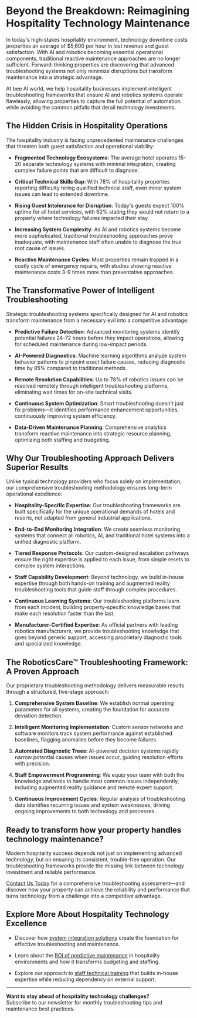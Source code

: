 # Beyond the Breakdown: Reimagining Hospitality Technology Maintenance

In today's high-stakes hospitality environment, technology downtime costs properties an average of $5,600 per hour in lost revenue and guest satisfaction. With AI and robotics becoming essential operational components, traditional reactive maintenance approaches are no longer sufficient. Forward-thinking properties are discovering that advanced troubleshooting systems not only minimize disruptions but transform maintenance into a strategic advantage.

At bee AI world, we help hospitality businesses implement intelligent troubleshooting frameworks that ensure AI and robotics systems operate flawlessly, allowing properties to capture the full potential of automation while avoiding the common pitfalls that derail technology investments.

## The Hidden Crisis in Hospitality Operations

The hospitality industry is facing unprecedented maintenance challenges that threaten both guest satisfaction and operational viability:

* **Fragmented Technology Ecosystems**: The average hotel operates 15-20 separate technology systems with minimal integration, creating complex failure points that are difficult to diagnose.

* **Critical Technical Skills Gap**: With 78% of hospitality properties reporting difficulty hiring qualified technical staff, even minor system issues can lead to extended downtime.

* **Rising Guest Intolerance for Disruption**: Today's guests expect 100% uptime for all hotel services, with 62% stating they would not return to a property where technology failures impacted their stay.

* **Increasing System Complexity**: As AI and robotics systems become more sophisticated, traditional troubleshooting approaches prove inadequate, with maintenance staff often unable to diagnose the true root cause of issues.

* **Reactive Maintenance Cycles**: Most properties remain trapped in a costly cycle of emergency repairs, with studies showing reactive maintenance costs 3-9 times more than preventative approaches.

## The Transformative Power of Intelligent Troubleshooting

Strategic troubleshooting systems specifically designed for AI and robotics transform maintenance from a necessary evil into a competitive advantage:

* **Predictive Failure Detection**: Advanced monitoring systems identify potential failures 24-72 hours before they impact operations, allowing for scheduled maintenance during low-impact periods.

* **AI-Powered Diagnostics**: Machine learning algorithms analyze system behavior patterns to pinpoint exact failure causes, reducing diagnostic time by 85% compared to traditional methods.

* **Remote Resolution Capabilities**: Up to 78% of robotics issues can be resolved remotely through intelligent troubleshooting platforms, eliminating wait times for on-site technical visits.

* **Continuous System Optimization**: Smart troubleshooting doesn't just fix problems—it identifies performance enhancement opportunities, continuously improving system efficiency.

* **Data-Driven Maintenance Planning**: Comprehensive analytics transform reactive maintenance into strategic resource planning, optimizing both staffing and budgeting.

## Why Our Troubleshooting Approach Delivers Superior Results

Unlike typical technology providers who focus solely on implementation, our comprehensive troubleshooting methodology ensures long-term operational excellence:

* **Hospitality-Specific Expertise**: Our troubleshooting frameworks are built specifically for the unique operational demands of hotels and resorts, not adapted from general industrial applications.

* **End-to-End Monitoring Integration**: We create seamless monitoring systems that connect all robotics, AI, and traditional hotel systems into a unified diagnostic platform.

* **Tiered Response Protocols**: Our custom-designed escalation pathways ensure the right expertise is applied to each issue, from simple resets to complex system interactions.

* **Staff Capability Development**: Beyond technology, we build in-house expertise through both hands-on training and augmented reality troubleshooting tools that guide staff through complex procedures.

* **Continuous Learning Systems**: Our troubleshooting platforms learn from each incident, building property-specific knowledge bases that make each resolution faster than the last.

* **Manufacturer-Certified Expertise**: As official partners with leading robotics manufacturers, we provide troubleshooting knowledge that goes beyond generic support, accessing proprietary diagnostic tools and specialized knowledge.

## The RoboticsCare™ Troubleshooting Framework: A Proven Approach

Our proprietary troubleshooting methodology delivers measurable results through a structured, five-stage approach:

1. **Comprehensive System Baseline**: We establish normal operating parameters for all systems, creating the foundation for accurate deviation detection.

2. **Intelligent Monitoring Implementation**: Custom sensor networks and software monitors track system performance against established baselines, flagging anomalies before they become failures.

3. **Automated Diagnostic Trees**: AI-powered decision systems rapidly narrow potential causes when issues occur, guiding resolution efforts with precision.

4. **Staff Empowerment Programming**: We equip your team with both the knowledge and tools to handle most common issues independently, including augmented reality guidance and remote expert support.

5. **Continuous Improvement Cycles**: Regular analysis of troubleshooting data identifies recurring issues and system weaknesses, driving ongoing improvements to both technology and processes.

## Ready to transform how your property handles technology maintenance?

Modern hospitality success depends not just on implementing advanced technology, but on ensuring its consistent, trouble-free operation. Our troubleshooting frameworks provide the missing link between technology investment and reliable performance.

[Contact Us Today](#) for a comprehensive troubleshooting assessment—and discover how your property can achieve the reliability and performance that turns technology from a challenge into a competitive advantage.

## Explore More About Hospitality Technology Excellence

* Discover how [system integration solutions](#) create the foundation for effective troubleshooting and maintenance.

* Learn about the [ROI of predictive maintenance](#) in hospitality environments and how it transforms budgeting and staffing.

* Explore our approach to [staff technical training](#) that builds in-house expertise while reducing dependency on external support.

---

**Want to stay ahead of hospitality technology challenges?**  
Subscribe to our newsletter for monthly troubleshooting tips and maintenance best practices.